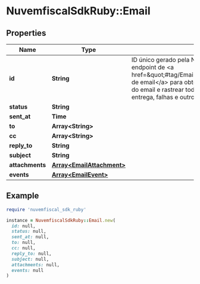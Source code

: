 # NuvemfiscalSdkRuby::Email

## Properties

| Name | Type | Description | Notes |
| ---- | ---- | ----------- | ----- |
| **id** | **String** | ID único gerado pela Nuvem Fiscal para este email.    Utilize-o no endpoint de &lt;a href&#x3D;\&quot;#tag/Email/operation/ConsultarEmail\&quot;&gt;consulta de email&lt;/a&gt;  para obter informações detalhadas sobre o envio do email e  rastrear todos os eventos relacionados, como envio, entrega, falhas e outros  eventos relevantes. |  |
| **status** | **String** |  | [optional] |
| **sent_at** | **Time** |  | [optional] |
| **to** | **Array&lt;String&gt;** |  | [optional] |
| **cc** | **Array&lt;String&gt;** |  | [optional] |
| **reply_to** | **String** |  | [optional] |
| **subject** | **String** |  | [optional] |
| **attachments** | [**Array&lt;EmailAttachment&gt;**](EmailAttachment.md) |  | [optional] |
| **events** | [**Array&lt;EmailEvent&gt;**](EmailEvent.md) |  | [optional] |

## Example

```ruby
require 'nuvemfiscal_sdk_ruby'

instance = NuvemfiscalSdkRuby::Email.new(
  id: null,
  status: null,
  sent_at: null,
  to: null,
  cc: null,
  reply_to: null,
  subject: null,
  attachments: null,
  events: null
)
```

